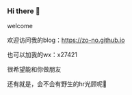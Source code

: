 ### Hi there 👋
welcome

欢迎访问我的blog：https://zo-no.github.io

也可以加我的wx：x27421

很希望能和你做朋友

还有就是，会不会有野生的hr光顾呢🤡
